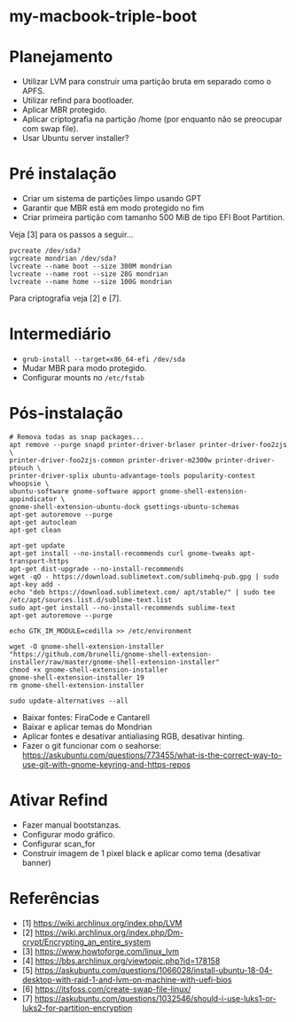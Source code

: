 # my-macbook-triple-boot

# Planejamento

- Utilizar LVM para construir uma partição bruta em separado como o APFS.
- Utilizar refind para bootloader.
- Aplicar MBR protegido.
- Aplicar criptografia na partição /home (por enquanto não se preocupar com
swap file).
- Usar Ubuntu server installer?

# Pré instalação

- Criar um sistema de partições limpo usando GPT
- Garantir que MBR está em modo protegido no fim
- Criar primeira partição com tamanho 500 MiB de tipo EFI Boot Partition.

Veja [3] para os passos a seguir...

```shell
pvcreate /dev/sda?
vgcreate mondrian /dev/sda?
lvcreate --name boot --size 300M mondrian
lvcreate --name root --size 28G mondrian
lvcreate --name home --size 100G mondrian 
```

Para criptografia veja [2] e [7].

# Intermediário

- `grub-install --target=x86_64-efi /dev/sda`
- Mudar MBR para modo protegido.
- Configurar mounts no `/etc/fstab`

# Pós-instalação

```shell
# Remova todas as snap packages...
apt remove --purge snapd printer-driver-brlaser printer-driver-foo2zjs \
printer-driver-foo2zjs-common printer-driver-m2300w printer-driver-ptouch \
printer-driver-splix ubuntu-advantage-tools popularity-contest whoopsie \
ubuntu-software gnome-software apport gnome-shell-extension-appindicator \
gnome-shell-extension-ubuntu-dock gsettings-ubuntu-schemas
apt-get autoremove --purge
apt-get autoclean
apt-get clean

apt-get update
apt-get install --no-install-recommends curl gnome-tweaks apt-transport-https
apt-get dist-upgrade --no-install-recommends
wget -qO - https://download.sublimetext.com/sublimehq-pub.gpg | sudo apt-key add -
echo "deb https://download.sublimetext.com/ apt/stable/" | sudo tee /etc/apt/sources.list.d/sublime-text.list
sudo apt-get install --no-install-recommends sublime-text
apt-get autoremove --purge
```

```shell
echo GTK_IM_MODULE=cedilla >> /etc/environment
```

```shell
wget -O gnome-shell-extension-installer "https://github.com/brunelli/gnome-shell-extension-installer/raw/master/gnome-shell-extension-installer"
chmod +x gnome-shell-extension-installer
gnome-shell-extension-installer 19
rm gnome-shell-extension-installer
```

```shell
sudo update-alternatives --all
```

- Baixar fontes: FiraCode e Cantarell
- Baixar e aplicar temas do Mondrian
- Aplicar fontes e desativar antialiasing RGB, desativar hinting.
- Fazer o git funcionar com o seahorse: https://askubuntu.com/questions/773455/what-is-the-correct-way-to-use-git-with-gnome-keyring-and-https-repos

# Ativar Refind

- Fazer manual bootstanzas.
- Configurar modo gráfico.
- Configurar scan_for
- Construir imagem de 1 pixel black e aplicar como tema (desativar banner)

# Referências

- [1] https://wiki.archlinux.org/index.php/LVM
- [2] https://wiki.archlinux.org/index.php/Dm-crypt/Encrypting_an_entire_system
- [3] https://www.howtoforge.com/linux_lvm
- [4] https://bbs.archlinux.org/viewtopic.php?id=178158
- [5] https://askubuntu.com/questions/1066028/install-ubuntu-18-04-desktop-with-raid-1-and-lvm-on-machine-with-uefi-bios
- [6] https://itsfoss.com/create-swap-file-linux/
- [7] https://askubuntu.com/questions/1032546/should-i-use-luks1-or-luks2-for-partition-encryption
